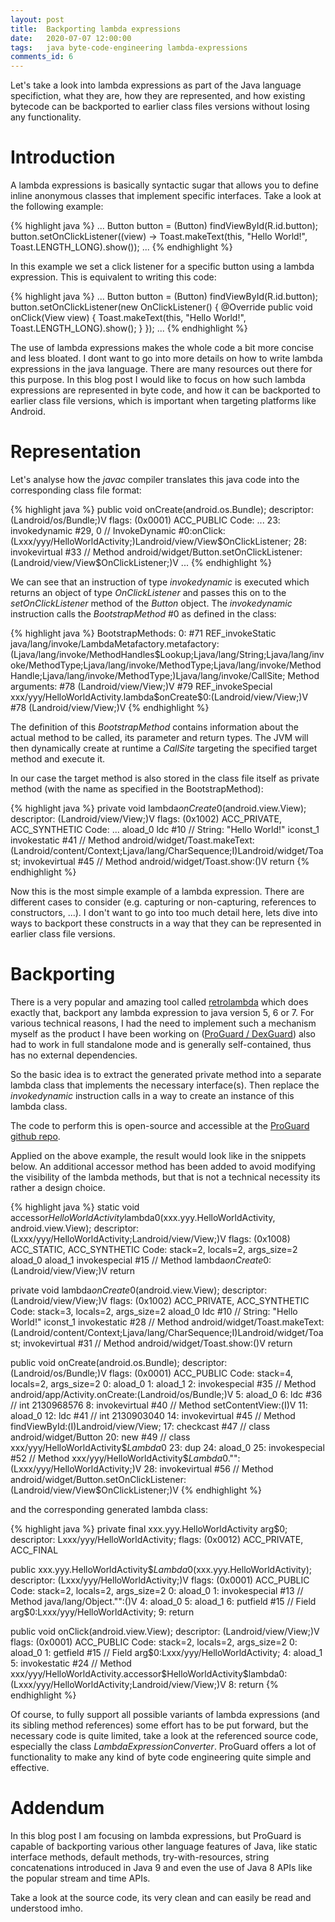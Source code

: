 ```yaml
---
layout: post
title:  Backporting lambda expressions
date:   2020-07-07 12:00:00
tags:   java byte-code-engineering lambda-expressions
comments_id: 6
---
```


Let's take a look into lambda expressions as part of the Java language specifiction, what they are, how they are represented,
and how existing bytecode can be backported to earlier class files versions without losing any functionality.

# Introduction

A lambda expressions is basically syntactic sugar that allows you to define inline anonymous classes that implement specific interfaces.
Take a look at the following example:

{% highlight java %}
...
Button button = (Button) findViewById(R.id.button);
button.setOnClickListener((view) -> Toast.makeText(this, "Hello World!", Toast.LENGTH_LONG).show());
... 
{% endhighlight %}

In this example we set a click listener for a specific button using a lambda expression. This is equivalent to writing this code:

{% highlight java %}
...
Button button = (Button) findViewById(R.id.button);
button.setOnClickListener(new OnClickListener() {
    @Override
    public void onClick(View view) {
        Toast.makeText(this, "Hello World!", Toast.LENGTH_LONG).show();
    } 
});
... 
{% endhighlight %}

The use of lambda expressions makes the whole code a bit more concise and less bloated. I dont want to go into more
details on how to write lambda expressions in the java language. There are many resources out there for this purpose. In this
blog post I would like to focus on how such lambda expressions are represented in byte code, and how it can be backported
to earlier class file versions, which is important when targeting platforms like Android.

# Representation

Let's analyse how the _javac_ compiler translates this java code into the corresponding class file format:

{% highlight java %}
  public void onCreate(android.os.Bundle);
    descriptor: (Landroid/os/Bundle;)V
    flags: (0x0001) ACC_PUBLIC
    Code:
        ...
        23: invokedynamic #29,  0             // InvokeDynamic #0:onClick:(Lxxx/yyy/HelloWorldActivity;)Landroid/view/View$OnClickListener;
        28: invokevirtual #33                 // Method android/widget/Button.setOnClickListener:(Landroid/view/View$OnClickListener;)V
        ...
{% endhighlight %}

We can see that an instruction of type _invokedynamic_ is executed which returns an object of type _OnClickListener_ and passes
this on to the _setOnClickListener_ method of the _Button_ object. The _invokedynamic_ instruction calls the _BootstrapMethod_ #0 as defined
in the class:
 
{% highlight java %}
BootstrapMethods:
  0: #71 REF_invokeStatic java/lang/invoke/LambdaMetafactory.metafactory:(Ljava/lang/invoke/MethodHandles$Lookup;Ljava/lang/String;Ljava/lang/invoke/MethodType;Ljava/lang/invoke/MethodType;Ljava/lang/invoke/MethodHandle;Ljava/lang/invoke/MethodType;)Ljava/lang/invoke/CallSite;
    Method arguments:
      #78 (Landroid/view/View;)V
      #79 REF_invokeSpecial xxx/yyy/HelloWorldActivity.lambda$onCreate$0:(Landroid/view/View;)V
      #78 (Landroid/view/View;)V
{% endhighlight %}

The definition of this _BootstrapMethod_ contains information about the actual method to be called, its parameter and return types.
The JVM will then dynamically create at runtime a _CallSite_ targeting the specified target method and execute it. 

In our case the target method is also stored in the class file itself as private method (with the name as specified in the BootstrapMethod):
 
{% highlight java %}
  private void lambda$onCreate$0(android.view.View);
    descriptor: (Landroid/view/View;)V
    flags: (0x1002) ACC_PRIVATE, ACC_SYNTHETIC
    Code:
        ...
        aload_0
        ldc           #10                 // String: "Hello World!"
        iconst_1
        invokestatic  #41                 // Method android/widget/Toast.makeText:(Landroid/content/Context;Ljava/lang/CharSequence;I)Landroid/widget/Toast;
        invokevirtual #45                 // Method android/widget/Toast.show:()V
        return
{% endhighlight %}

Now this is the most simple example of a lambda expression. There are different cases to consider (e.g. capturing or non-capturing, references to constructors, ...).
I don't want to go into too much detail here, lets dive into ways to backport these constructs in a way that they can be represented in earlier class file versions.

# Backporting

There is a very popular and amazing tool called [retrolambda](https://github.com/luontola/retrolambda) which does exactly that, backport any
lambda expression to java version 5, 6 or 7. For various technical reasons, I had the need to implement such a mechanism myself as the product
I have been working on ([ProGuard / DexGuard](https://github.com/Guardsquare/proguard)) also had to work in full standalone mode and is generally
self-contained, thus has no external dependencies.

So the basic idea is to extract the generated private method into a separate lambda class that implements the necessary interface(s). Then replace
the _invokedynamic_ instruction calls in a way to create an instance of this lambda class.

The code to perform this is open-source and accessible at the [ProGuard github repo](https://github.com/Guardsquare/proguard/tree/master/base/src/proguard/backport).

Applied on the above example, the result would look like in the snippets below. An additional accessor method
has been added to avoid modifying the visibility of the lambda methods, but that is not a technical necessity
its rather a design choice.

{% highlight java %}
  static void accessor$HelloWorldActivity$lambda0(xxx.yyy.HelloWorldActivity, android.view.View);
    descriptor: (Lxxx/yyy/HelloWorldActivity;Landroid/view/View;)V
    flags: (0x1008) ACC_STATIC, ACC_SYNTHETIC
    Code:
      stack=2, locals=2, args_size=2
         aload_0
         aload_1
         invokespecial #15                 // Method lambda$onCreate$0:(Landroid/view/View;)V
         return

  private void lambda$onCreate$0(android.view.View);
    descriptor: (Landroid/view/View;)V
    flags: (0x1002) ACC_PRIVATE, ACC_SYNTHETIC
    Code:
      stack=3, locals=2, args_size=2
         aload_0
         ldc           #10                 // String: "Hello World!"
         iconst_1
         invokestatic  #28                 // Method android/widget/Toast.makeText:(Landroid/content/Context;Ljava/lang/CharSequence;I)Landroid/widget/Toast;
         invokevirtual #31                 // Method android/widget/Toast.show:()V
         return

  public void onCreate(android.os.Bundle);
    descriptor: (Landroid/os/Bundle;)V
    flags: (0x0001) ACC_PUBLIC
    Code:
      stack=4, locals=2, args_size=2
         0: aload_0
         1: aload_1
         2: invokespecial #35                 // Method android/app/Activity.onCreate:(Landroid/os/Bundle;)V
         5: aload_0
         6: ldc           #36                 // int 2130968576
         8: invokevirtual #40                 // Method setContentView:(I)V
        11: aload_0
        12: ldc           #41                 // int 2130903040
        14: invokevirtual #45                 // Method findViewById:(I)Landroid/view/View;
        17: checkcast     #47                 // class android/widget/Button
        20: new           #49                 // class xxx/yyy/HelloWorldActivity$$Lambda$0
        23: dup
        24: aload_0
        25: invokespecial #52                 // Method xxx/yyy/HelloWorldActivity$$Lambda$0."<init>":(Lxxx/yyy/HelloWorldActivity;)V
        28: invokevirtual #56                 // Method android/widget/Button.setOnClickListener:(Landroid/view/View$OnClickListener;)V
{% endhighlight %}

and the corresponding generated lambda class:

{% highlight java %}
  private final xxx.yyy.HelloWorldActivity arg$0;
    descriptor: Lxxx/yyy/HelloWorldActivity;
    flags: (0x0012) ACC_PRIVATE, ACC_FINAL

  public xxx.yyy.HelloWorldActivity$$Lambda$0(xxx.yyy.HelloWorldActivity);
    descriptor: (Lxxx/yyy/HelloWorldActivity;)V
    flags: (0x0001) ACC_PUBLIC
    Code:
      stack=2, locals=2, args_size=2
         0: aload_0
         1: invokespecial #13                 // Method java/lang/Object."<init>":()V
         4: aload_0
         5: aload_1
         6: putfield      #15                 // Field arg$0:Lxxx/yyy/HelloWorldActivity;
         9: return

  public void onClick(android.view.View);
    descriptor: (Landroid/view/View;)V
    flags: (0x0001) ACC_PUBLIC
    Code:
      stack=2, locals=2, args_size=2
         0: aload_0
         1: getfield      #15                 // Field arg$0:Lxxx/yyy/HelloWorldActivity;
         4: aload_1
         5: invokestatic  #24                 // Method xxx/yyy/HelloWorldActivity.accessor$HelloWorldActivity$lambda0:(Lxxx/yyy/HelloWorldActivity;Landroid/view/View;)V
         8: return
{% endhighlight %}

Of course, to fully support all possible variants of lambda expressions (and its sibling method references) some effort has to be
put forward, but the necessary code is quite limited, take a look at the referenced source code, especially the class _LambdaExpressionConverter_.
ProGuard offers a lot of functionality to make any kind of byte code engineering quite simple and effective.
 
# Addendum

In this blog post I am focusing on lambda expressions, but ProGuard is capable of backporting various other language features of Java, like
static interface methods, default methods, try-with-resources, string concatenations introduced in Java 9 and even the use of Java 8 APIs like the
popular stream and time APIs.

Take a look at the source code, its very clean and can easily be read and understood imho.